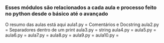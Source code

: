 ### Esses módulos são relacionados a cada aula e processo feito no python desde o básico até o avançado

O resumo das aulas está aqui
    aula1.py = Comentários e Docstring
    aula2.py = Separadores dentro de um print
    aula3.py = string
    aula4.py = 
    aula5.py = 
    aula6.py = 
    aula7.py = 
    aula8.py = 
    aula9.py =
    aula10.py =  

